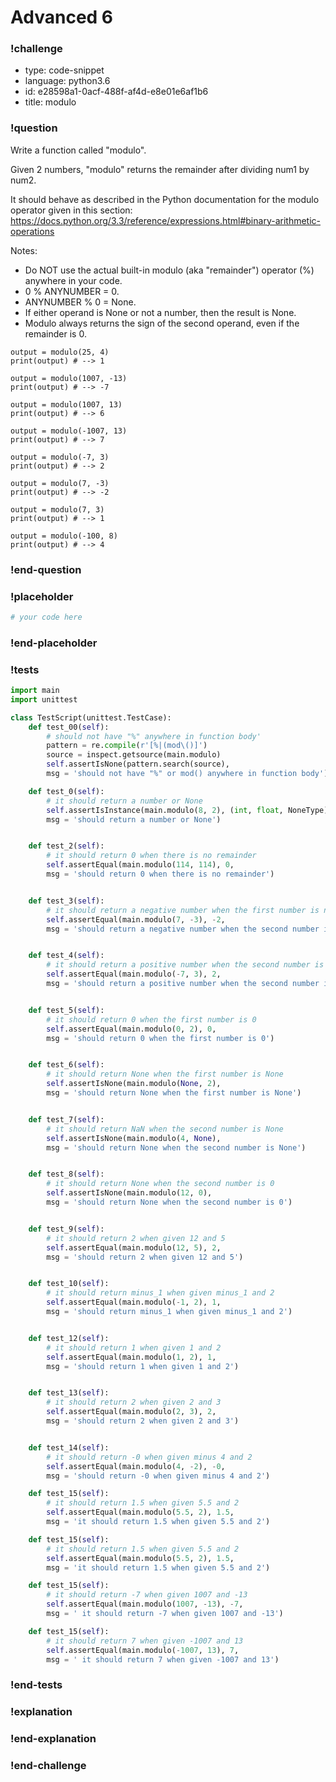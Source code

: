 # Advanced 6

### !challenge

* type: code-snippet
* language: python3.6
* id: e28598a1-0acf-488f-af4d-e8e01e6af1b6
* title: modulo

### !question

Write a function called "modulo".

Given 2 numbers, "modulo" returns the remainder after dividing num1 by num2.

It should behave as described in the Python documentation for the modulo operator given in this section:
https://docs.python.org/3.3/reference/expressions.html#binary-arithmetic-operations

Notes:
* Do NOT use the actual built-in modulo (aka "remainder") operator (%) anywhere in your code.
* 0 % ANYNUMBER = 0.
* ANYNUMBER % 0 = None.
* If either operand is None or not a number, then the result is None.
* Modulo always returns the sign of the second operand, even if the remainder is 0.

```
output = modulo(25, 4)
print(output) # --> 1

output = modulo(1007, -13)
print(output) # --> -7

output = modulo(1007, 13)
print(output) # --> 6

output = modulo(-1007, 13)
print(output) # --> 7

output = modulo(-7, 3)
print(output) # --> 2

output = modulo(7, -3)
print(output) # --> -2

output = modulo(7, 3)
print(output) # --> 1

output = modulo(-100, 8)
print(output) # --> 4
```

### !end-question

### !placeholder

```python
# your code here


```

### !end-placeholder

### !tests

```python
import main
import unittest

class TestScript(unittest.TestCase):
    def test_00(self):
        # should not have "%" anywhere in function body'
        pattern = re.compile(r'[%|(mod\()]')
        source = inspect.getsource(main.modulo)
        self.assertIsNone(pattern.search(source),
        msg = 'should not have "%" or mod() anywhere in function body')

    def test_0(self):
        # it should return a number or None
        self.assertIsInstance(main.modulo(8, 2), (int, float, NoneType),
        msg = 'should return a number or None')


    def test_2(self):
        # it should return 0 when there is no remainder
        self.assertEqual(main.modulo(114, 114), 0,
        msg = 'should return 0 when there is no remainder')


    def test_3(self):
        # it should return a negative number when the first number is negative
        self.assertEqual(main.modulo(7, -3), -2,
        msg = 'should return a negative number when the second number is negative')


    def test_4(self):
        # it should return a positive number when the second number is negative
        self.assertEqual(main.modulo(-7, 3), 2,
        msg = 'should return a positive number when the second number is positive')


    def test_5(self):
        # it should return 0 when the first number is 0
        self.assertEqual(main.modulo(0, 2), 0,
        msg = 'should return 0 when the first number is 0')


    def test_6(self):
        # it should return None when the first number is None
        self.assertIsNone(main.modulo(None, 2),
        msg = 'should return None when the first number is None')


    def test_7(self):
        # it should return NaN when the second number is None
        self.assertIsNone(main.modulo(4, None),
        msg = 'should return None when the second number is None')


    def test_8(self):
        # it should return None when the second number is 0
        self.assertIsNone(main.modulo(12, 0),
        msg = 'should return None when the second number is 0')


    def test_9(self):
        # it should return 2 when given 12 and 5
        self.assertEqual(main.modulo(12, 5), 2,
        msg = 'should return 2 when given 12 and 5')


    def test_10(self):
        # it should return minus_1 when given minus_1 and 2
        self.assertEqual(main.modulo(-1, 2), 1,
        msg = 'should return minus_1 when given minus_1 and 2')


    def test_12(self):
        # it should return 1 when given 1 and 2
        self.assertEqual(main.modulo(1, 2), 1,
        msg = 'should return 1 when given 1 and 2')


    def test_13(self):
        # it should return 2 when given 2 and 3
        self.assertEqual(main.modulo(2, 3), 2,
        msg = 'should return 2 when given 2 and 3')


    def test_14(self):
        # it should return -0 when given minus 4 and 2
        self.assertEqual(main.modulo(4, -2), -0,
        msg = 'should return -0 when given minus 4 and 2')

    def test_15(self):
        # it should return 1.5 when given 5.5 and 2
        self.assertEqual(main.modulo(5.5, 2), 1.5,
        msg = 'it should return 1.5 when given 5.5 and 2')

    def test_15(self):
        # it should return 1.5 when given 5.5 and 2
        self.assertEqual(main.modulo(5.5, 2), 1.5,
        msg = 'it should return 1.5 when given 5.5 and 2')

    def test_15(self):
        # it should return -7 when given 1007 and -13
        self.assertEqual(main.modulo(1007, -13), -7,
        msg = ' it should return -7 when given 1007 and -13')

    def test_15(self):
        # it should return 7 when given -1007 and 13
        self.assertEqual(main.modulo(-1007, 13), 7,
        msg = ' it should return 7 when given -1007 and 13')


```

### !end-tests

### !explanation

### !end-explanation

### !end-challenge
